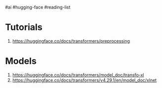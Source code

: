 #ai #hugging-face #reading-list 
# Tutorials
1. https://huggingface.co/docs/transformers/preprocessing

# Models
1. https://huggingface.co/docs/transformers/model_doc/transfo-xl
2. https://huggingface.co/docs/transformers/v4.29.1/en/model_doc/xlnet